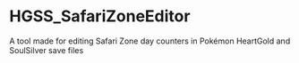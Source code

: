 # HGSS_SafariZoneEditor
A tool made for editing Safari Zone day counters in Pokémon HeartGold and SoulSilver save files
